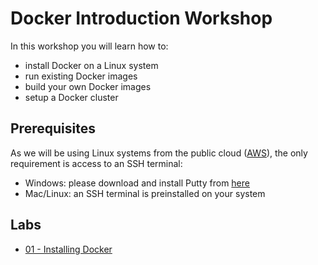 # Docker Introduction Workshop

In this workshop you will learn how to:

* install Docker on a Linux system
* run existing Docker images
* build your own Docker images
* setup a Docker cluster

## Prerequisites

As we will be using Linux systems from the public cloud ([AWS](https://aws.amazon.com)), the only requirement is access to an SSH terminal:

* Windows: please download and install Putty from [here](http://www.chiark.greenend.org.uk/~sgtatham/putty/download.html)
* Mac/Linux: an SSH terminal is preinstalled on your system

## Labs

* [01 - Installing Docker](labs/01-installing-docker.md)

